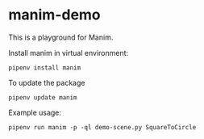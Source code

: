 # manim-demo

This is a playground for Manim.

Install manim in virtual environment:
```
pipenv install manim
```
To update the package
```
pipenv update manim
```

Example usage:
```
pipenv run manim -p -ql demo-scene.py SquareToCircle
```
